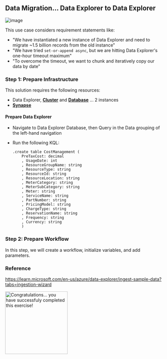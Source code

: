## Data Migration... Data Explorer to Data Explorer

![image](https://user-images.githubusercontent.com/44923999/195881302-076c87c3-3bd0-4495-ac0a-f111730bf670.png)

This use case considers requirement statements like:
* "We have instantiated a new instance of Data Explorer and need to migrate ~1.5 billion records from the old instance"
* "We have tried `set-or-append async`, but we are hitting Data Explorer's one-hour timeout maximum"
* "To overcome the timeout, we want to chunk and iteratively copy our data by date"

### Step 1: Prepare Infrastructure
This solution requires the following resources:

* Data Explorer, [**Cluster**](Infrastructure_DataExplorer_Cluster.md) and [**Database**](Infrastructure_DataExplorer_Database.md) ... 2 instances
* [**Synapse**](Infrastructure_Synapse.md)

#### Prepare Data Explorer

* Navigate to Data Explorer Database, then Query in the Data grouping of the left-hand navigation
* Run the following KQL:

  ```
  .create table CostManagement (
      PreTaxCost: decimal
      , UsageDate: int
      , ResourceGroupName: string
      , ResourceType: string
      , ResourceId: string
      , ResourceLocation: string
      , MeterCategory: string
      , MeterSubCategory: string
      , Meter: string
      , ServiceName: string
      , PartNumber: string
      , PricingModel: string
      , ChargeType: string
      , ReservationName: string
      , Frequency: string
      , Currency: string
      )
  ```

### Step 2: Prepare Workflow
In this step, we will create a workflow, initialize variables, and add parameters.

### Reference

https://learn.microsoft.com/en-us/azure/data-explorer/ingest-sample-data?tabs=ingestion-wizard

  <img src="https://user-images.githubusercontent.com/44923999/187472753-de7b0a75-cea5-4ae0-af73-4117b65fa92d.png" width="200" title="Congratulations... you have successfuly completed this exercise!" />
